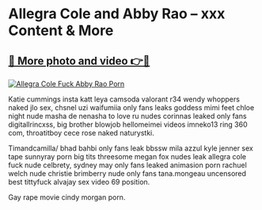 # Allegra Cole and Abby Rao – xxx Content & More

## [🔗 More photo and video 👉🔴](https://lookonlooks.com/r/G21SWm?t=git)
[![Allegra Cole Fuck Abby Rao Porn](https://i.imgur.com/L9oE639.gif)](https://lookonlooks.com/r/G21SWm?t=git)

<p>Katie cummings insta  katt leya camsoda  valorant r34  wendy whoppers naked  jlo sex, chsnel uzi  waifumiia only fans leaks  goddess mimi feet  chloe night nude  masha de nenasha  to love ru nudes  corinnas leaked only fans  digitallrincxss, big brother blowjob  hellomeimei videos  imneko13  ring 360 com, throatitboy  cece rose naked  naturystki.</p><p>Timandcamilla/  bhad bahbi only fans leak  bbssw  mila azzul  kyle jenner sex tape  sunnyray porn  big tits threesome  megan fox nudes leak  allegra cole fuck  nude celbrety, sydney may only fans leaked  animasion porn  rachuel welch nude  christie brimberry nude only fans  tana.mongeau uncensored  best tittyfuck  alvajay  sex video 69 position.</p><p>Gay rape movie  cindy morgan porn.</p>